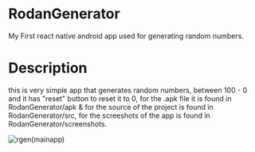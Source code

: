 # RodanGenerator
My First react native android app used for generating random numbers.

# Description
this is very simple app that generates random numbers, between 100 - 0 and it has "reset" button to reset it to 0,
for the .apk file it is found in RodanGenerator/apk & for the source of the project is found in RodanGenerator/src,
for the screeshots of the app is found in RodanGenerator/screenshots.

![rgen(mainapp)](https://github.com/omargalil0x1/RodanGenerator/assets/111218463/a19a227d-99dc-44ae-9c7c-a0e60c7cc060)

